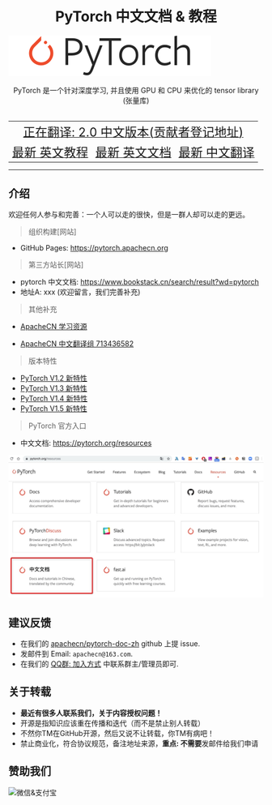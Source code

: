 # <center>PyTorch 中文文档 & 教程</center>

![](img/logo.svg)

<center>PyTorch 是一个针对深度学习, 并且使用 GPU 和 CPU 来优化的 tensor library (张量库)</center>
<br/>
<table>
  <tr align="center">
    <td colspan="3"><a title="Pytorch 2.0 中文版本" href="https://github.com/apachecn/pytorch-doc-zh/discussions/583" target="_blank"><font size="5">正在翻译: 2.0 中文版本(贡献者登记地址)</font></a></td>
  </tr>
  <tr align="center">
    <td colspan="1"><a title="Pytorch 最新 英文教程" href="https://pytorch.org/tutorials/" target="_blank"><font size="5">最新 英文教程</font></a></td>
    <td colspan="1"><a title="Pytorch 最新 英文文档" href="https://pytorch.org/docs/master/" target="_blank"><font size="5">最新 英文文档</font></a></td>
    <td colspan="1"><a title="Pytorch 最新 中文翻译" href="https://pytorch.apachecn.org" target="_blank"><font size="5">最新 中文翻译</font></a></td>
  </tr>
</table>

---

## 介绍

欢迎任何人参与和完善：一个人可以走的很快，但是一群人却可以走的更远。

> 组织构建[网站]

+ GitHub Pages: <https://pytorch.apachecn.org>

> 第三方站长[网站]

+ pytorch 中文文档: <https://www.bookstack.cn/search/result?wd=pytorch>
+ 地址A: xxx (欢迎留言，我们完善补充)

> 其他补充

+ [ApacheCN 学习资源](https://docs.apachecn.org)
* [ApacheCN 中文翻译组 713436582](https://jq.qq.com/?_wv=1027&k=VSNtgpjb)

> 版本特性

* [PyTorch V1.2 新特性](LatestChanges/PyTorch_V1.2)
* [PyTorch V1.3 新特性](LatestChanges/PyTorch_V1.3)
* [PyTorch V1.4 新特性](LatestChanges/PyTorch_V1.4)
* [PyTorch V1.5 新特性](LatestChanges/PyTorch_V1.5)

> PyTorch 官方入口

* 中文文档: <https://pytorch.org/resources>

![](img/resources.jpg)

## 建议反馈

* 在我们的 [apachecn/pytorch-doc-zh](https://github.com/apachecn/pytorch-doc-zh) github 上提 issue.
* 发邮件到 Email: `apachecn@163.com`.
* 在我们的 [QQ群: 加入方式](https://apachecn.org/cooperate/) 中联系群主/管理员即可.

## 关于转载

* **最近有很多人联系我们，关于内容授权问题！**
* 开源是指知识应该重在传播和迭代（而不是禁止别人转载）
* 不然你TM在GitHub开源，然后又说不让转载，你TM有病吧！
* 禁止商业化，符合协议规范，备注地址来源，**重点: 不需要**发邮件给我们申请

## 赞助我们

<img src="https://data.apachecn.org/img/about/donate.jpg" alt="微信&支付宝" />
